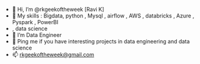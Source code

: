 - 👋 Hi, I’m @rkgeekoftheweek [Ravi K]
- 👀 My skills : Bigdata, python , Mysql , airflow , AWS , databricks , Azure , Pyspark , PowerBI
-  , data science
- 🌱 I’m Data Engineer
- 💞️ Ping me if you have interesting projects in data engineering and data science
- 📫 rkgeekoftheweek@gmail.com

<!---
rkgeekoftheweek/rkgeekoftheweek is a ✨ special ✨ repository because its `README.md` (this file) appears on your GitHub profile.
You can click the Preview link to take a look at your changes.
--->
